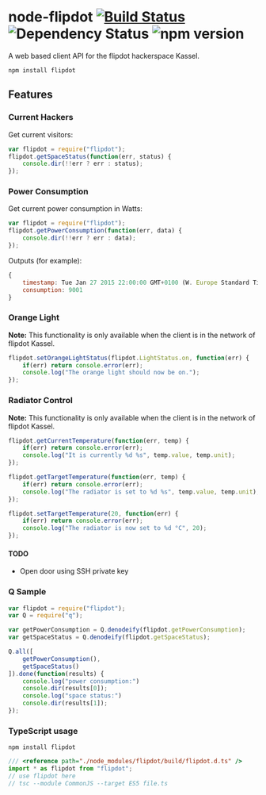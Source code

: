 # node-flipdot [![Build Status](https://travis-ci.org/flipdot/node-flipdot.svg?branch=master)](https://travis-ci.org/flipdot/node-flipdot) ![Dependency Status](https://david-dm.org/flipdot/node-flipdot.svg) ![npm version](https://img.shields.io/npm/v/flipdot.svg)

A web based client API for the flipdot hackerspace Kassel.

```
npm install flipdot
```

## Features

### Current Hackers
Get current visitors:
```JavaScript
var flipdot = require("flipdot");
flipdot.getSpaceStatus(function(err, status) {
	console.dir(!!err ? err : status);
});
```

### Power Consumption
Get current power consumption in Watts:
```JavaScript
var flipdot = require("flipdot");
flipdot.getPowerConsumption(function(err, data) {
	console.dir(!!err ? err : data);
});
```
Outputs (for example):
```JavaScript
{
	timestamp: Tue Jan 27 2015 22:00:00 GMT+0100 (W. Europe Standard Time),
	consumption: 9001
}
```

### Orange Light
**Note:** This functionality is only available when the client is in the network of flipdot Kassel.
```JavaScript
flipdot.setOrangeLightStatus(flipdot.LightStatus.on, function(err) {
    if(err) return console.error(err);
    console.log("The orange light should now be on.");
});
```

### Radiator Control
**Note:** This functionality is only available when the client is in the network of flipdot Kassel.
```JavaScript
flipdot.getCurrentTemperature(function(err, temp) {
	if(err) return console.error(err);
    console.log("It is currently %d %s", temp.value, temp.unit);
});

flipdot.getTargetTemperature(function(err, temp) {
	if(err) return console.error(err);
    console.log("The radiator is set to %d %s", temp.value, temp.unit);
});

flipdot.setTargetTemperature(20, function(err) {
	if(err) return console.error(err);
    console.log("The radiator is now set to %d °C", 20);
});
```

#### TODO
- Open door using SSH private key

### Q Sample
```JavaScript
var flipdot = require("flipdot");
var Q = require("q");

var getPowerConsumption = Q.denodeify(flipdot.getPowerConsumption);
var getSpaceStatus = Q.denodeify(flipdot.getSpaceStatus);

Q.all([
	getPowerConsumption(),
	getSpaceStatus()
]).done(function(results) {
	console.log("power consumption:")
	console.dir(results[0]);
	console.log("space status:")
	console.dir(results[1]);
});
```

### TypeScript usage

`npm install flipdot`

```TypeScript
/// <reference path="./node_modules/flipdot/build/flipdot.d.ts" />
import * as flipdot from "flipdot";
// use flipdot here
// tsc --module CommonJS --target ES5 file.ts
```
